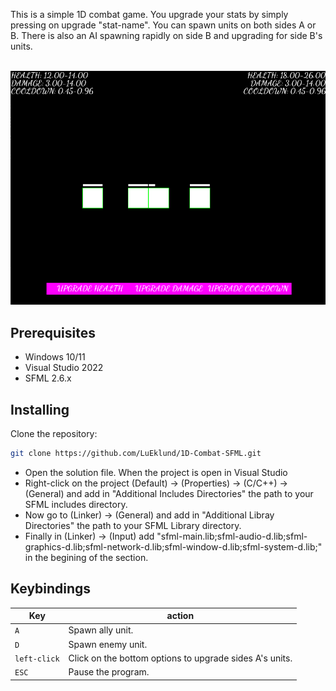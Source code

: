 This is a simple 1D combat game.
You upgrade your stats by simply pressing on upgrade "stat-name". You can spawn units on both sides A or B. There is also an AI spawning rapidly on side B and upgrading for side B's units.
</br>
</br>

![](https://github.com/LuEklund/1D-Combat-SFML/blob/master/assets/thumbnail.png)

## Prerequisites

* Windows 10/11
* Visual Studio 2022
* SFML 2.6.x


## Installing

Clone the repository:
```bash
git clone https://github.com/LuEklund/1D-Combat-SFML.git
```
* Open the solution file.
When the project is open in Visual Studio
* Right-click on the project (Default) -> (Properties) -> (C/C++) -> (General) and add in "Additional Includes Directories" the path to your SFML includes directory.
* Now go to (Linker) -> (General) and add in "Additional Libray Directories" the path to your SFML Library directory.
* Finally in (Linker) -> (Input) add "sfml-main.lib;sfml-audio-d.lib;sfml-graphics-d.lib;sfml-network-d.lib;sfml-window-d.lib;sfml-system-d.lib;" in the begining of the section.


## Keybindings
Key | action
--- | ---
`A` | Spawn ally unit.  
`D` | Spawn enemy unit.
`left-click` | Click on the bottom options to upgrade sides A's units.  
`ESC` | Pause the program.
